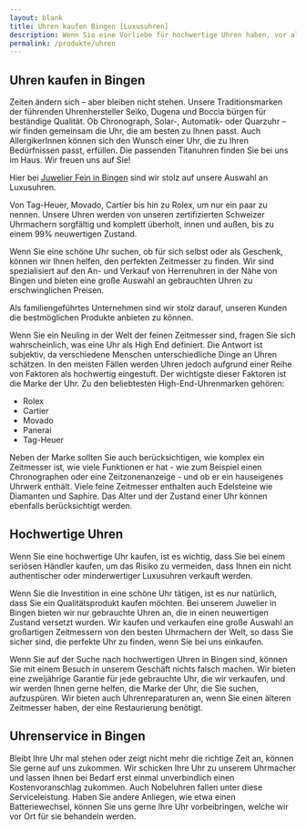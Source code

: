 ```yaml
---
layout: blank
title: Uhren kaufen Bingen [Luxusuhren]
description: Wenn Sie eine Vorliebe für hochwertige Uhren haben, vor allem in der Gegend um Bingen und des Rheins entlang, dann sind sie bei unserem Juwelier in Bingen richtig.
permalink: /produkte/uhren
---
```


## Uhren kaufen in Bingen

Zeiten ändern sich – aber bleiben nicht stehen. Unsere Traditionsmarken der führenden Uhrenhersteller Seiko, Dugena und Boccia bürgen für beständige Qualität. Ob Chronograph, Solar-, Automatik- oder Quarzuhr – wir finden gemeinsam die Uhr, die am besten zu Ihnen passt. Auch AllergikerInnen können sich den Wunsch einer Uhr, die zu Ihren Bedürfnissen passt, erfüllen. Die passenden Titanuhren finden Sie bei uns im Haus. Wir freuen uns auf Sie!

Hier bei [Juwelier Fein in Bingen](/) sind wir stolz auf unsere Auswahl an Luxusuhren. 

Von Tag-Heuer, Movado, Cartier bis hin zu Rolex, um nur ein paar zu nennen. Unsere Uhren werden von unseren zertifizierten Schweizer Uhrmachern sorgfältig und komplett überholt, innen und außen, bis zu einem 99% neuwertigen Zustand.

Wenn Sie eine schöne Uhr suchen, ob für sich selbst oder als Geschenk, können wir Ihnen helfen, den perfekten Zeitmesser zu finden. Wir sind spezialisiert auf den An- und Verkauf von Herrenuhren in der Nähe von Bingen und bieten eine große Auswahl an gebrauchten Uhren zu erschwinglichen Preisen. 

Als familiengeführtes Unternehmen sind wir stolz darauf, unseren Kunden die bestmöglichen Produkte anbieten zu können.

Wenn Sie ein Neuling in der Welt der feinen Zeitmesser sind, fragen Sie sich wahrscheinlich, was eine Uhr als High End definiert. Die Antwort ist subjektiv, da verschiedene Menschen unterschiedliche Dinge an Uhren schätzen. In den meisten Fällen werden Uhren jedoch aufgrund einer Reihe von Faktoren als hochwertig eingestuft. Der wichtigste dieser Faktoren ist die Marke der Uhr. Zu den beliebtesten High-End-Uhrenmarken gehören:

 * Rolex
 * Cartier
 * Movado
 * Panerai
 * Tag-Heuer

Neben der Marke sollten Sie auch berücksichtigen, wie komplex ein Zeitmesser ist, wie viele Funktionen er hat - wie zum Beispiel einen Chronographen oder eine Zeitzonenanzeige - und ob er ein hauseigenes Uhrwerk enthält. Viele feine Zeitmesser enthalten auch Edelsteine wie Diamanten und Saphire. Das Alter und der Zustand einer Uhr können ebenfalls berücksichtigt werden.

## Hochwertige Uhren

Wenn Sie eine hochwertige Uhr kaufen, ist es wichtig, dass Sie bei einem seriösen Händler kaufen, um das Risiko zu vermeiden, dass Ihnen ein nicht authentischer oder minderwertiger Luxusuhren verkauft werden. 

Wenn Sie die Investition in eine schöne Uhr tätigen, ist es nur natürlich, dass Sie ein Qualitätsprodukt kaufen möchten. Bei unserem Juwelier in Bingen bieten wir nur gebrauchte Uhren an, die in einen neuwertigen Zustand versetzt wurden. Wir kaufen und verkaufen eine große Auswahl an großartigen Zeitmessern von den besten Uhrmachern der Welt, so dass Sie sicher sind, die perfekte Uhr zu finden, wenn Sie bei uns einkaufen.

Wenn Sie auf der Suche nach hochwertigen Uhren in Bingen sind, können Sie mit einem Besuch in unserem Geschäft nichts falsch machen. Wir bieten eine zweijährige Garantie für jede gebrauchte Uhr, die wir verkaufen, und wir werden Ihnen gerne helfen, die Marke der Uhr, die Sie suchen, aufzuspüren. Wir bieten auch Uhrenreparaturen an, wenn Sie einen älteren Zeitmesser haben, der eine Restaurierung benötigt.


## Uhrenservice in Bingen

Bleibt Ihre Uhr mal stehen oder zeigt nicht mehr die richtige Zeit an, können Sie gerne auf uns zukommen. Wir schicken Ihre Uhr zu unserem Uhrmacher und lassen Ihnen bei Bedarf erst einmal unverbindlich einen Kostenvoranschlag zukommen. Auch Nobeluhren fallen unter diese Serviceleistung. Haben Sie andere Anliegen, wie etwa einen Batteriewechsel, können Sie uns gerne Ihre Uhr vorbeibringen, welche wir vor Ort für sie behandeln werden. 